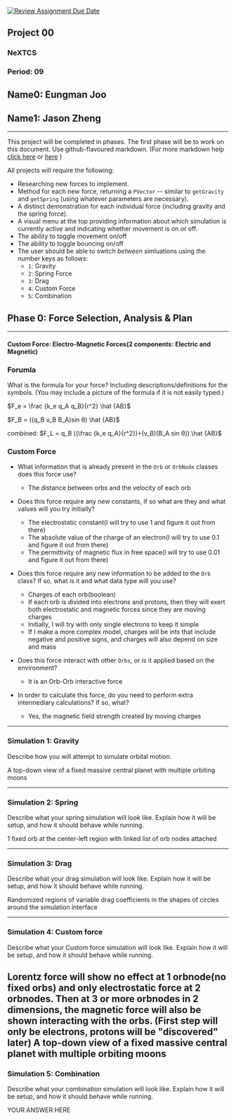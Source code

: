 [![Review Assignment Due Date](https://classroom.github.com/assets/deadline-readme-button-22041afd0340ce965d47ae6ef1cefeee28c7c493a6346c4f15d667ab976d596c.svg)](https://classroom.github.com/a/rXX1_Uiw)
## Project 00
### NeXTCS
### Period: 09
## Name0: Eungman Joo
## Name1: Jason Zheng
---

This project will be completed in phases. The first phase will be to work on this document. Use github-flavoured markdown. (For more markdown help [click here](https://github.com/adam-p/markdown-here/wiki/Markdown-Cheatsheet) or [here](https://docs.github.com/en/get-started/writing-on-github/getting-started-with-writing-and-formatting-on-github/basic-writing-and-formatting-syntax) )

All projects will require the following:
- Researching new forces to implement.
- Method for each new force, returning a `PVector`  -- similar to `getGravity` and `getSpring` (using whatever parameters are necessary).
- A distinct demonstration for each individual force (including gravity and the spring force).
- A visual menu at the top providing information about which simulation is currently active and indicating whether movement is on or off.
- The ability to toggle movement on/off
- The ability to toggle bouncing on/off
- The user should be able to switch _between_ simluations using the number keys as follows:
  - `1`: Gravity
  - `2`: Spring Force
  - `3`: Drag
  - `4`: Custom Force
  - `5`: Combination


## Phase 0: Force Selection, Analysis & Plan
---------- 

#### Custom Force: Electro-Magnetic Forces(2 components: Electric and Magnetic)

### Forumla
What is the formula for your force? Including descriptions/definitions for the symbols. (You may include a picture of the formula if it is not easily typed.)

$F_e = \frac {k_e q_A q_B}{r^2} \hat {AB}$

$F_B = ((q_B v_B B_A)sin θ) \hat {AB}$

combined: $F_L = q_B ((\frac {k_e q_A}{r^2})+(v_B)(B_A sin θ)) \hat {AB}$

### Custom Force
- What information that is already present in the `Orb` or `OrbNode` classes does this force use?
  - The distance between orbs and the velocity of each orb

- Does this force require any new constants, if so what are they and what values will you try initially?
  - The electrostatic constant(I will try to use 1 and figure it out from there)
  - The absolute value of the charge of an electron(I will try to use 0.1 and figure it out from there)
  - The permittivity of magnetic flux in free space(I will try to use 0.01 and figure it out from there)

- Does this force require any new information to be added to the `Orb` class? If so, what is it and what data type will you use?
  - Charges of each orb(boolean)
  - If each orb is divided into electrons and protons, then they will exert both electrostatic and magnetic forces since they are moving charges
  - Initially, I will try with only single electrons to keep it simple
  - If I make a more complex model, charges will be ints that include negative and positive signs, and charges will also depend on size and mass

- Does this force interact with other `Orbs`, or is it applied based on the environment?
  - It is an Orb-Orb interactive force

- In order to calculate this force, do you need to perform extra intermediary calculations? If so, what?
  - Yes, the magnetic field strength created by moving charges

--- 

### Simulation 1: Gravity
Describe how you will attempt to simulate orbital motion.

A top-down view of a fixed massive central planet with multiple orbiting moons

--- 

### Simulation 2: Spring
Describe what your spring simulation will look like. Explain how it will be setup, and how it should behave while running.

1 fixed orb at the center-left region with linked list of orb nodes attached 

--- 

### Simulation 3: Drag
Describe what your drag simulation will look like. Explain how it will be setup, and how it should behave while running.

Randomized regions of variable drag coefficients in the shapes of circles around the simulation interface

--- 

### Simulation 4: Custom force
Describe what your Custom force simulation will look like. Explain how it will be setup, and how it should behave while running.

Lorentz force will show no effect at 1 orbnode(no fixed orbs) and only electrostatic force at 2 orbnodes. 
Then at 3 or more orbnodes in 2 dimensions, the magnetic force will also be shown interacting with the orbs.
(First step will only be electrons, protons will be "discovered" later)
A top-down view of a fixed massive central planet with multiple orbiting moons
--- 

### Simulation 5: Combination
Describe what your combination simulation will look like. Explain how it will be setup, and how it should behave while running.

YOUR ANSWER HERE

